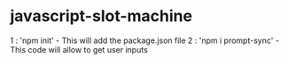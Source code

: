# javascript-slot-machine

1 : 'npm init' - This will add the package.json file
2 : 'npm i prompt-sync' - This code will allow to get user inputs
